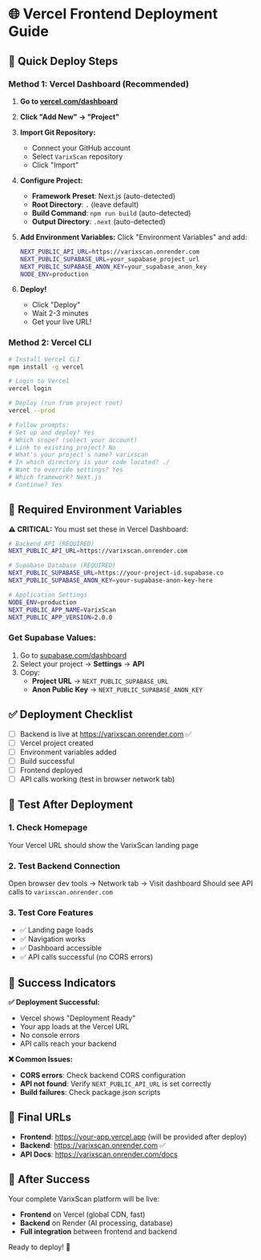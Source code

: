 # 🌐 Vercel Frontend Deployment Guide

## 🚀 Quick Deploy Steps

### **Method 1: Vercel Dashboard (Recommended)**

1. **Go to [vercel.com/dashboard](https://vercel.com/dashboard)**
2. **Click "Add New" → "Project"**
3. **Import Git Repository:**
   - Connect your GitHub account
   - Select `VarixScan` repository 
   - Click "Import"

4. **Configure Project:**
   - **Framework Preset**: Next.js (auto-detected)
   - **Root Directory**: `.` (leave default)
   - **Build Command**: `npm run build` (auto-detected)
   - **Output Directory**: `.next` (auto-detected)

5. **Add Environment Variables:**
   Click "Environment Variables" and add:
   ```bash
   NEXT_PUBLIC_API_URL=https://varixscan.onrender.com
   NEXT_PUBLIC_SUPABASE_URL=your_supabase_project_url
   NEXT_PUBLIC_SUPABASE_ANON_KEY=your_supabase_anon_key
   NODE_ENV=production
   ```

6. **Deploy!** 
   - Click "Deploy"
   - Wait 2-3 minutes
   - Get your live URL!

### **Method 2: Vercel CLI**

```bash
# Install Vercel CLI
npm install -g vercel

# Login to Vercel
vercel login

# Deploy (run from project root)
vercel --prod

# Follow prompts:
# Set up and deploy? Yes
# Which scope? (select your account)  
# Link to existing project? No
# What's your project's name? varixscan
# In which directory is your code located? ./
# Want to override settings? Yes
# Which framework? Next.js
# Continue? Yes
```

## 🔧 Required Environment Variables

**⚠️ CRITICAL:** You must set these in Vercel Dashboard:

```bash
# Backend API (REQUIRED)
NEXT_PUBLIC_API_URL=https://varixscan.onrender.com

# Supabase Database (REQUIRED)  
NEXT_PUBLIC_SUPABASE_URL=https://your-project-id.supabase.co
NEXT_PUBLIC_SUPABASE_ANON_KEY=your-supabase-anon-key-here

# Application Settings
NODE_ENV=production
NEXT_PUBLIC_APP_NAME=VarixScan
NEXT_PUBLIC_APP_VERSION=2.0.0
```

### **Get Supabase Values:**
1. Go to [supabase.com/dashboard](https://supabase.com/dashboard)
2. Select your project → **Settings** → **API** 
3. Copy:
   - **Project URL** → `NEXT_PUBLIC_SUPABASE_URL`
   - **Anon Public Key** → `NEXT_PUBLIC_SUPABASE_ANON_KEY`

## ✅ Deployment Checklist

- [ ] Backend is live at https://varixscan.onrender.com ✅
- [ ] Vercel project created  
- [ ] Environment variables added
- [ ] Build successful
- [ ] Frontend deployed
- [ ] API calls working (test in browser network tab)

## 🧪 Test After Deployment

### 1. **Check Homepage**
Your Vercel URL should show the VarixScan landing page

### 2. **Test Backend Connection**
Open browser dev tools → Network tab → Visit dashboard
Should see API calls to `varixscan.onrender.com`

### 3. **Test Core Features**
- ✅ Landing page loads
- ✅ Navigation works
- ✅ Dashboard accessible
- ✅ API calls successful (no CORS errors)

## 🎯 Success Indicators

**✅ Deployment Successful:**
- Vercel shows "Deployment Ready"
- Your app loads at the Vercel URL
- No console errors
- API calls reach your backend

**❌ Common Issues:**
- **CORS errors**: Check backend CORS configuration
- **API not found**: Verify `NEXT_PUBLIC_API_URL` is set correctly
- **Build failures**: Check package.json scripts

## 🔗 Final URLs

- **Frontend**: https://your-app.vercel.app (will be provided after deploy)
- **Backend**: https://varixscan.onrender.com ✅
- **API Docs**: https://varixscan.onrender.com/docs

## 🎉 After Success

Your complete VarixScan platform will be live:
- **Frontend** on Vercel (global CDN, fast)
- **Backend** on Render (AI processing, database)
- **Full integration** between frontend and backend

Ready to deploy! 🚀
